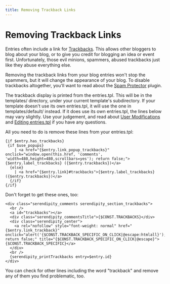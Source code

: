 ```yaml
---
title: Removing Trackback Links
---
```


# Removing Trackback Links

Entries often include a link for [Trackbacks](glossary.html). This allows other bloggers to blog about your blog, or to give you credit for blogging an idea or event first. Unfortunately, those evil minions, spammers, abused trackbacks just like they abuse everything else.

Removing the trackback links from your blog entries won't stop the spammers, but it will change the appearance of your blog. To disable trackbacks altogether, you'll want to read about the [Spam Protector](spam-protector.html) plugin.

The trackback display is printed from the entries.tpl. This will be in the templates/ directory, under your current template's subdirectory. If your template doesn't use its own entries.tpl, it will use the one in templates/default/ instead. If it does use its own entries.tpl, the lines below may vary slightly. Use your judgement, and read about [User Modifications](user-modifications.html) and [Editing entries.tpl](http://www.s9y.org/121.html) if you have any questions.

All you need to do is remove these lines from your entries.tpl:

```
{if $entry.has_trackbacks}
 {if $use_popups}
    | <a href="{$entry.link_popup_trackbacks}" onclick="window.open(this.href, 'comments', 'width=480,height=480,scrollbars=yes'); return false;">{$entry.label_trackbacks} ({$entry.trackbacks})</a>
  {else}
    | <a href="{$entry.link}#trackbacks">{$entry.label_trackbacks} ({$entry.trackbacks})</a>
  {/if}
{/if}
```

Don't forget to get these ones, too:

```
<div class="serendipity_comments serendipity_section_trackbacks">
  <br />
  <a id="trackbacks"></a>
  <div class="serendipity_commentsTitle">{$CONST.TRACKBACKS}</div>
  <div class="serendipity_center">
    <a rel="nofollow" style="font-weight: normal" href="{$entry.link_trackback}" onclick="alert('{$CONST.TRACKBACK_SPECIFIC_ON_CLICK|@escape:htmlall}'); return false;" title="{$CONST.TRACKBACK_SPECIFIC_ON_CLICK|@escape}">{$CONST.TRACKBACK_SPECIFIC}</a>
  </div>
  <br />
  {serendipity_printTrackbacks entry=$entry.id}
</div>
```

You can check for other lines including the word "trackback" and remove any of them you find problematic, too.
